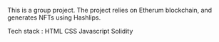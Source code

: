 This is a group project. 
The project relies on Etherum blockchain, and generates NFTs using Hashlips. 

Tech stack : 
HTML 
CSS
Javascript 
Solidity
